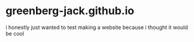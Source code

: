 # greenberg-jack.github.io
i honestly just wanted to test making a website because i thought it would be cool